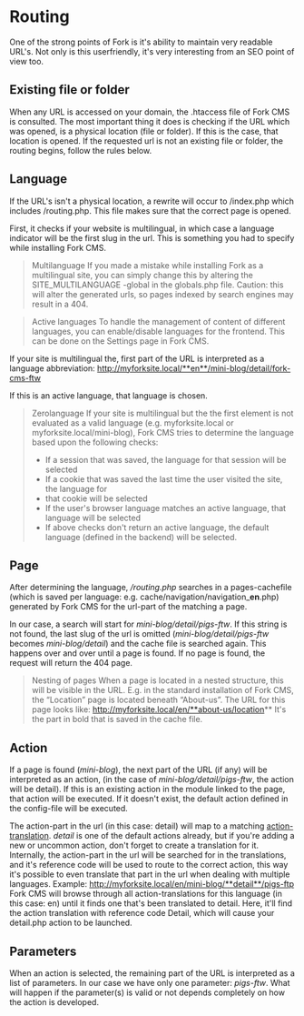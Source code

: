 # Routing

One of the strong points of Fork is it's ability to maintain very readable URL's. Not only is this userfriendly, it's very interesting from an SEO point of view too.


## Existing file or folder

When any URL is accessed on your domain, the .htaccess file of Fork CMS is consulted. The most important thing it does is checking if the URL which was opened, is a physical location (file or folder). If this is the case, that location is opened. If the requested url is not an existing file or folder, the routing begins, follow the rules below.

## Language

If the URL's isn't a physical location, a rewrite will occur to /index.php which includes /routing.php. This file makes sure that the correct page is opened.

First, it checks if your website is multilingual, in which case a language indicator will be the first slug in the url. This is something you had to specify while installing Fork CMS.

> Multilanguage
> If you made a mistake while installing Fork as a multilingual site, you can simply change this by altering the SITE_MULTILANGUAGE -global in the globals.php file.
> Caution: this will alter the generated urls, so pages indexed by search engines may result in a 404.

> Active languages
> To handle the management of content of different languages, you can enable/disable languages for the frontend. This can be done on the Settings page in Fork CMS.

If your site is multilingual the, first part of the URL is interpreted as a language abbreviation: http://myforksite.local/**en**/mini-blog/detail/fork-cms-ftw

If this is an active language, that language is chosen.

> Zerolanguage
> If your site is multilingual but the the first element is not evaluated as a valid language (e.g. myforksite.local or myforksite.local/mini-blog), Fork CMS tries to determine the language based upon the following checks:
> * If a session that was saved, the language for that session will be selected
> * If a cookie that was saved the last time the user visited the site, the language for 
> * that cookie will be selected
> * If the user's browser language matches an active language, that language will be selected
> * If above checks don't return an active language, the default language (defined in the backend) will be selected.


## Page

After determining the language, */routing.php* searches in a pages-cachefile (which is saved per language: e.g. cache/navigation/navigation_**en**.php) generated by Fork CMS for the url-part of the matching a page.

In our case, a search will start for *mini-blog/detail/pigs-ftw*. If this string is not found, the last slug of the url is omitted (*mini-blog/detail/pigs-ftw* becomes *mini-blog/detail*) and the cache file is searched again. This happens over and over until a page is found. If no page is found, the request will return the 404 page.

> Nesting of pages
> When a page is located in a nested structure, this will be visible in the URL. E.g. in the  standard installation of Fork CMS, the “Location” page is located beneath “About-us”. The URL for this page looks like: http://myforksite.local/en/**about-us/location**
> It's the part in bold that is saved in the cache file.

## Action

If a page is found (*mini-blog*), the next part of the URL (if any) will be interpreted as an action, (in the case of *mini-blog/detail/pigs-ftw*, the action will be detail). If this is an existing action in the module linked to the page, that action will be executed. If it doesn't exist, the default action defined in the config-file will be executed.

The action-part in the url (in this case: detail) will map to a matching [action-translation](http://www.fork-cms.com/knowledge-base/detail/module-development#action-locale). *detail* is one of the default actions already, but if you're adding a new or uncommon action, don't forget to create a translation for it. Internally, the action-part in the url will be searched for in the translations, and it's reference code will be used to route to the correct action, this way it's possible to even translate that part in the url when dealing with multiple languages.
Example: http://myforksite.local/en/mini-blog/**detail**/pigs-ftp
Fork CMS will browse through all action-translations for this language (in this case: en) until it finds one that's been translated to detail. Here, it'll find the action translation with reference code Detail, which will cause your detail.php action to be launched.

## Parameters

When an action is selected, the remaining part of the URL is interpreted as a list of parameters. In our case we have only one parameter: *pigs-ftw*. What will happen if the parameter(s) is valid or not depends completely on how the action is developed.